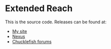 # Extended Reach
This is the source code. Releases can be found at:
* [My site](http://spacechase0.com/mods/stardew-valley/extended-reach/)
* [Nexus](https://www.nexusmods.com/stardewvalley/mods/1493/)
* [Chucklefish forums](https://community.playstarbound.com/resources/extended-reach.4997/)
